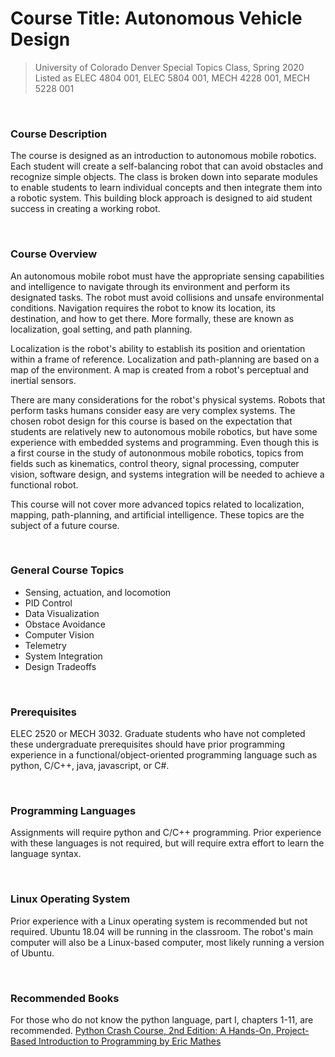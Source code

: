 # Course Title: Autonomous Vehicle Design
> University of Colorado Denver Special Topics Class, Spring 2020 <br>
> Listed as ELEC 4804 001, ELEC 5804 001, MECH 4228 001, MECH 5228 001

<br>

### Course Description
The course is designed as an introduction to autonomous mobile robotics. Each student will create a self-balancing robot that can avoid obstacles and recognize simple objects. The class is broken down into separate modules to enable students to learn individual concepts and then integrate them into a robotic system. This building block approach is designed to aid student success in creating a working robot.

<br>

### Course Overview

An autonomous mobile robot must have the appropriate sensing capabilities and intelligence to navigate through its environment and perform its designated tasks. The robot must avoid collisions and unsafe environmental conditions. Navigation requires the robot to know its location, its destination, and how to get there. More formally, these are known as localization, goal setting, and path planning. 

Localization is the robot's ability to establish its position and orientation within a frame of reference. Localization and path-planning are based on a map of the environment. A map is created from a robot's perceptual and inertial sensors. 

There are many considerations for the robot's physical systems. Robots that perform tasks humans consider easy are very complex systems. The chosen robot design for this course is based on the expectation that students are relatively new to autonomous mobile robotics, but have some experience with embedded systems and programming. Even though this is a first course in the study of autononmous mobile robotics, topics from fields such as kinematics, control theory, signal processing, computer vision, software design, and systems integration will be needed to achieve a functional robot.

This course will not cover more advanced topics related to localization, mapping, path-planning, and artificial intelligence. These topics are the subject of a future course.

<br>

### General Course Topics

- Sensing, actuation, and locomotion
- PID Control
- Data Visualization
- Obstace Avoidance
- Computer Vision 
- Telemetry
- System Integration
- Design Tradeoffs

<br>

### Prerequisites
ELEC 2520 or MECH 3032. Graduate students who have not completed these undergraduate prerequisites should have prior programming experience in a functional/object-oriented programming language such as python, C/C++, java, javascript, or C#.

<br>

### Programming Languages
Assignments will require python and C/C++ programming. Prior experience with these languages is not required, but will require extra effort to learn the language syntax.

<br>

### Linux Operating System
Prior experience with a Linux operating system is recommended but not required. Ubuntu 18.04 will be running in the classroom. The robot's main computer will also be a Linux-based computer, most likely running a version of Ubuntu. 

<br>

### Recommended Books

For those who do not know the python language, part I, chapters 1-11, are recommended.
[Python Crash Course, 2nd Edition: A Hands-On, Project-Based Introduction to Programming by Eric Mathes]( https://www.amazon.com/Python-Crash-Course-2nd-Edition/dp/1593279280)


